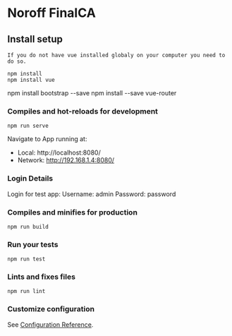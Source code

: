 # Noroff FinalCA

## Install setup
```
If you do not have vue installed globaly on your computer you need to do so.

npm install
npm install vue
```
npm install bootstrap --save
npm install --save vue-router


### Compiles and hot-reloads for development
```
npm run serve
```
Navigate to 
  App running at:
  - Local:   http://localhost:8080/
  - Network: http://192.168.1.4:8080/


### Login Details
Login for test app:
Username: admin
Password: password

### Compiles and minifies for production
```
npm run build
```

### Run your tests
```
npm run test
```

### Lints and fixes files
```
npm run lint
```

### Customize configuration
See [Configuration Reference](https://cli.vuejs.org/config/).
